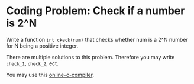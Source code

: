 # Coding Problem: Check if a number is 2^N

Write a function `int ckeck(num)` that checks whether num is a 2^N number for N being a positive integer.

There are multiple solutions to this problem. Therefore you may write `check_1`, `check_2`, ect. 
 
 
You may use this [online-c-compiler](https://paiza.io/en/languages/online-c-compiler).
